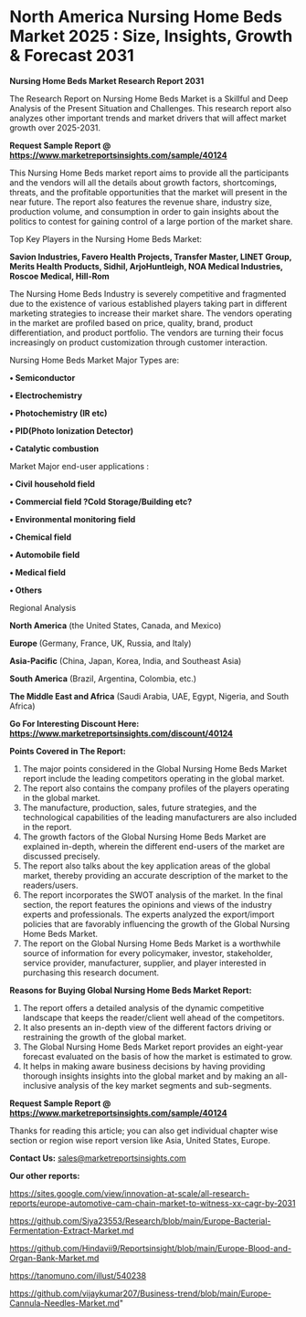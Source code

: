 # North America Nursing Home Beds Market 2025 : Size, Insights, Growth & Forecast 2031

<strong>Nursing Home Beds Market Research Report 2031</strong>

The Research Report on Nursing Home Beds Market is a Skillful and Deep Analysis of the Present Situation and Challenges. This research report also analyzes other important trends and market drivers that will affect market growth over 2025-2031.

<strong>Request Sample Report @ <a href=https://www.marketreportsinsights.com/sample/40124>https://www.marketreportsinsights.com/sample/40124</a></strong>

This Nursing Home Beds market report aims to provide all the participants and the vendors will all the details about growth factors, shortcomings, threats, and the profitable opportunities that the market will present in the near future. The report also features the revenue share, industry size, production volume, and consumption in order to gain insights about the politics to contest for gaining control of a large portion of the market share.

Top Key Players in the Nursing Home Beds Market:

<strong>Savion Industries, Favero Health Projects, Transfer Master, LINET Group, Merits Health Products, Sidhil, ArjoHuntleigh, NOA Medical Industries, Roscoe Medical, Hill-Rom</strong>

The Nursing Home Beds Industry is severely competitive and fragmented due to the existence of various established players taking part in different marketing strategies to increase their market share. The vendors operating in the market are profiled based on price, quality, brand, product differentiation, and product portfolio. The vendors are turning their focus increasingly on product customization through customer interaction.

Nursing Home Beds Market Major Types are:

<strong>•  Semiconductor

•  Electrochemistry

•  Photochemistry (IR etc)

•  PID(Photo Ionization Detector)

•  Catalytic combustion</strong>

Market Major end-user applications :

<strong>•  Civil household field

•  Commercial field ?Cold Storage/Building etc?

•  Environmental monitoring field

•  Chemical field

•  Automobile field

•  Medical field

•  Others</strong>

Regional Analysis

</u><strong><b>North America</b></strong> (the United States, Canada, and Mexico)

<strong><b>Europe </b></strong>(Germany, France, UK, Russia, and Italy)

<strong><b>Asia-Pacific</b></strong> (China, Japan, Korea, India, and Southeast Asia)

<strong><b>South America</b></strong> (Brazil, Argentina, Colombia, etc.)

<strong><b>The Middle East and Africa</b></strong> (Saudi Arabia, UAE, Egypt, Nigeria, and South Africa)

<strong>Go For Interesting Discount Here: <a href=https://www.marketreportsinsights.com/discount/40124>https://www.marketreportsinsights.com/discount/40124</a></strong>

<strong>Points Covered in The Report:</strong>
<ol>
  <li>The major points considered in the Global Nursing Home Beds Market report include the leading competitors operating in the global market.</li>
  <li>The report also contains the company profiles of the players operating in the global market.</li>
  <li>The manufacture, production, sales, future strategies, and the technological capabilities of the leading manufacturers are also included in the report.</li>
  <li>The growth factors of the Global Nursing Home Beds Market are explained in-depth, wherein the different end-users of the market are discussed precisely.</li>
  <li>The report also talks about the key application areas of the global market, thereby providing an accurate description of the market to the readers/users.</li>
  <li>The report incorporates the SWOT analysis of the market. In the final section, the report features the opinions and views of the industry experts and professionals. The experts analyzed the export/import policies that are favorably influencing the growth of the Global Nursing Home Beds Market.</li>
  <li>The report on the Global Nursing Home Beds Market is a worthwhile source of information for every policymaker, investor, stakeholder, service provider, manufacturer, supplier, and player interested in purchasing this research document.</li>
</ol>
<strong>Reasons for Buying Global Nursing Home Beds Market Report:</strong>

<ol>
  <li>The report offers a detailed analysis of the dynamic competitive landscape that keeps the reader/client well ahead of the competitors.</li>
  <li>It also presents an in-depth view of the different factors driving or restraining the growth of the global market.</li>
  <li>The Global Nursing Home Beds Market report provides an eight-year forecast evaluated on the basis of how the market is estimated to grow.</li>
  <li>It helps in making aware business decisions by having providing thorough insights insights into the global market and by making an all-inclusive analysis of the key market segments and sub-segments.</li>
</ol>
<strong>Request Sample Report @ <a href=https://www.marketreportsinsights.com/sample/40124>https://www.marketreportsinsights.com/sample/40124</a></strong>


Thanks for reading this article; you can also get individual chapter wise section or region wise report version like Asia, United States, Europe.

<strong>Contact Us:</strong>
sales@marketreportsinsights.com

<strong>Our other reports:</strong>

<a href=https://sites.google.com/view/innovation-at-scale/all-research-reports/europe-automotive-cam-chain-market-to-witness-xx-cagr-by-2031>https://sites.google.com/view/innovation-at-scale/all-research-reports/europe-automotive-cam-chain-market-to-witness-xx-cagr-by-2031</a>

<a href=https://github.com/Siya23553/Research/blob/main/Europe-Bacterial-Fermentation-Extract-Market.md>https://github.com/Siya23553/Research/blob/main/Europe-Bacterial-Fermentation-Extract-Market.md</a>

<a href=https://github.com/Hindavii9/Reportsinsight/blob/main/Europe-Blood-and-Organ-Bank-Market.md>https://github.com/Hindavii9/Reportsinsight/blob/main/Europe-Blood-and-Organ-Bank-Market.md</a>

<a href=https://tanomuno.com/illust/540238>https://tanomuno.com/illust/540238</a>

<a href=https://github.com/vijaykumar207/Business-trend/blob/main/Europe-Cannula-Needles-Market.md>https://github.com/vijaykumar207/Business-trend/blob/main/Europe-Cannula-Needles-Market.md</a>"
